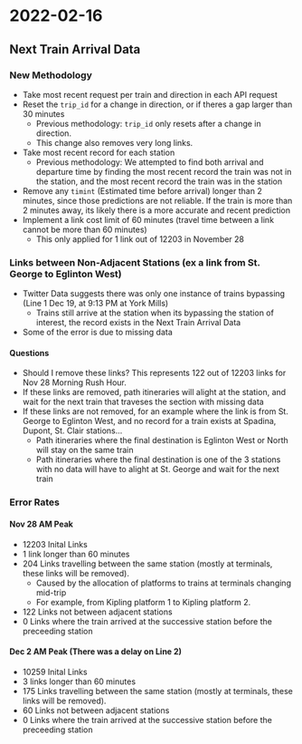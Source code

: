 # 2022-02-16

## Next Train Arrival Data

### New Methodology

* Take most recent request per train and direction in each API request
* Reset the `trip_id` for a change in direction, or if theres a gap larger than 30 minutes 
  * Previous methodology: `trip_id` only resets after a change in direction.
  * This change also removes very long links. 
* Take most recent record for each station
  * Previous methodology: We attempted to find both arrival and departure time by finding the most recent record the train was not in the station, and the most recent record the train was in the station
* Remove any `timint` (Estimated time before arrival) longer than 2 minutes, since those predictions are not reliable. If the train is more than 2 minutes away, its likely there is a more accurate and recent prediction
* Implement a link cost limit of 60 minutes (travel time between a link cannot be more than 60 minutes)
  * This only applied for 1 link out of 12203 in November 28

### Links between Non-Adjacent Stations (ex a link from St. George to Eglinton West)
* Twitter Data suggests there was only one instance of trains bypassing (Line 1 Dec 19, at 9:13 PM at York Mills)
  * Trains still arrive at the station when its bypassing the station of interest, the record exists in the Next Train Arrival Data
* Some of the error is due to missing data

#### Questions
 * Should I remove these links? This represents 122 out of 12203 links for Nov 28 Morning Rush Hour. 
  * If these links are removed, path itineraries will alight at the station, and wait for the next train that traveses the section with missing data
  * If these links are not removed, for an example where the link is from St. George to Eglinton West, and no record for a train exists at Spadina, Dupont, St. Clair stations...
    * Path itineraries where the final destination is Eglinton West or North will stay on the same train
    * Path itineraries where the final destination is one of the 3 stations with no data will have to alight at St. George and wait for the next train

### Error Rates

#### Nov 28 AM Peak
* 12203 Inital Links
* 1 link longer than 60 minutes
* 204 Links travelling between the same station (mostly at terminals, these links will be removed).
  * Caused by the allocation of platforms to trains at terminals changing mid-trip 
  * For example, from Kipling platform 1 to Kipling platform 2.
* 122 Links not between adjacent stations
* 0 Links where the train arrived at the successive station before the preceeding station

#### Dec 2 AM Peak (There was a delay on Line 2)
* 10259 Inital Links
* 3 links longer than 60 minutes
* 175 Links travelling between the same station (mostly at terminals, these links will be removed).
* 60 Links not between adjacent stations
* 0 Links where the train arrived at the successive station before the preceeding station
